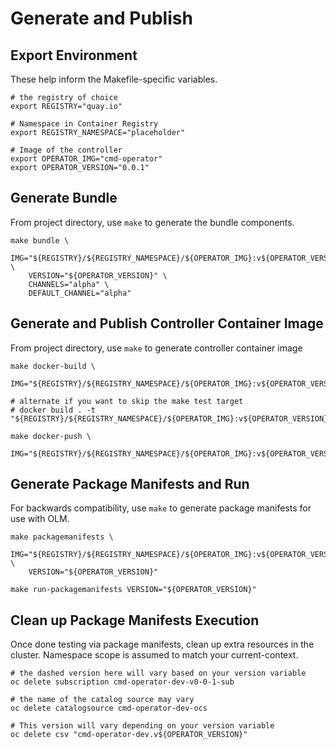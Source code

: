 # Generate and Publish

## Export Environment

These help inform the Makefile-specific variables. 

```shell
# the registry of choice
export REGISTRY="quay.io"

# Namespace in Container Registry
export REGISTRY_NAMESPACE="placeholder"

# Image of the controller
export OPERATOR_IMG="cmd-operator"
export OPERATOR_VERSION="0.0.1"
```

## Generate Bundle

From project directory, use `make` to generate the bundle components.

```shell
make bundle \
	IMG="${REGISTRY}/${REGISTRY_NAMESPACE}/${OPERATOR_IMG}:v${OPERATOR_VERSION}" \
	VERSION="${OPERATOR_VERSION}" \
	CHANNELS="alpha" \
	DEFAULT_CHANNEL="alpha"
```

## Generate and Publish Controller Container Image

From project directory, use `make` to generate controller container image

```shell
make docker-build \
	IMG="${REGISTRY}/${REGISTRY_NAMESPACE}/${OPERATOR_IMG}:v${OPERATOR_VERSION}"

# alternate if you want to skip the make test target
# docker build . -t "${REGISTRY}/${REGISTRY_NAMESPACE}/${OPERATOR_IMG}:v${OPERATOR_VERSION}"

make docker-push \
	IMG="${REGISTRY}/${REGISTRY_NAMESPACE}/${OPERATOR_IMG}:v${OPERATOR_VERSION}"
```

## Generate Package Manifests and Run

For backwards compatibility, use `make` to generate package manifests for use with OLM.

```shell
make packagemanifests \
	IMG="${REGISTRY}/${REGISTRY_NAMESPACE}/${OPERATOR_IMG}:v${OPERATOR_VERSION}" \
	VERSION="${OPERATOR_VERSION}"

make run-packagemanifests VERSION="${OPERATOR_VERSION}"
```

## Clean up Package Manifests Execution

Once done testing via package manifests, clean up extra resources in the cluster. Namespace scope is assumed to match your current-context.

```shell
# the dashed version here will vary based on your version variable
oc delete subscription cmd-operator-dev-v0-0-1-sub

# the name of the catalog source may vary
oc delete catalogsource cmd-operator-dev-ocs

# This version will vary depending on your version variable
oc delete csv "cmd-operator-dev.v${OPERATOR_VERSION}"
```
